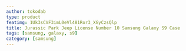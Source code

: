 ```yaml
---
author: tokodab
type: product
featimg: 1Uk3sCVF3imL0eVl481Ror3_XGyCzsQlp
title: Jurassic Park Jeep License Number 10 Samsung Galaxy S9 Case
tags: [samsung, galaxy, s9]
category: [samsung]
---
```

